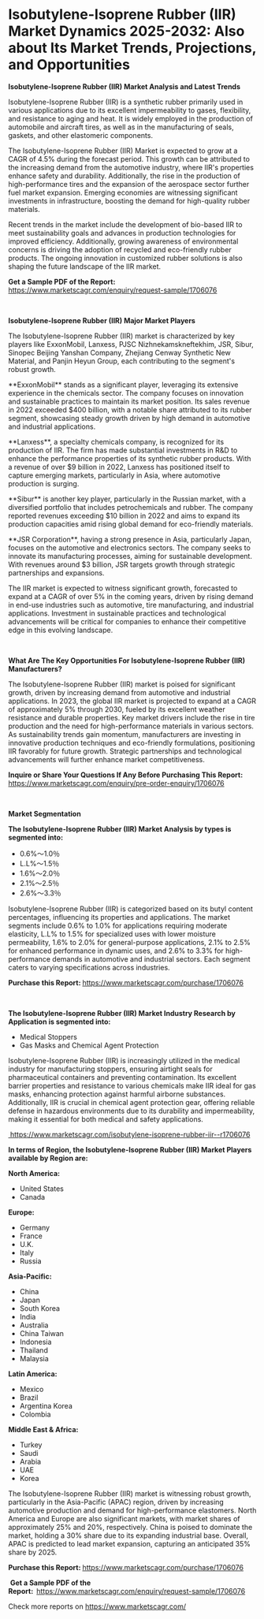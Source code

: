 <p><h1>Isobutylene-Isoprene Rubber (IIR) Market Dynamics 2025-2032: Also about Its Market Trends, Projections, and Opportunities</h1></p><p><strong>Isobutylene-Isoprene Rubber (IIR) Market Analysis and Latest Trends</strong></p>
<p><p>Isobutylene-Isoprene Rubber (IIR) is a synthetic rubber primarily used in various applications due to its excellent impermeability to gases, flexibility, and resistance to aging and heat. It is widely employed in the production of automobile and aircraft tires, as well as in the manufacturing of seals, gaskets, and other elastomeric components.</p><p>The Isobutylene-Isoprene Rubber (IIR) Market is expected to grow at a CAGR of 4.5% during the forecast period. This growth can be attributed to the increasing demand from the automotive industry, where IIR's properties enhance safety and durability. Additionally, the rise in the production of high-performance tires and the expansion of the aerospace sector further fuel market expansion. Emerging economies are witnessing significant investments in infrastructure, boosting the demand for high-quality rubber materials.</p><p>Recent trends in the market include the development of bio-based IIR to meet sustainability goals and advances in production technologies for improved efficiency. Additionally, growing awareness of environmental concerns is driving the adoption of recycled and eco-friendly rubber products. The ongoing innovation in customized rubber solutions is also shaping the future landscape of the IIR market.</p></p>
<p><strong>Get a Sample PDF of the Report:&nbsp;</strong> <a href="https://www.marketscagr.com/enquiry/request-sample/1706076?utm_campaign=3215&utm_medium=2&utm_source=Github&utm_content=ia&utm_term=27032025&utm_id=isobutylene-isoprene-rubber-iir">https://www.marketscagr.com/enquiry/request-sample/1706076</a></p>
<p>&nbsp;</p>
<p><strong>Isobutylene-Isoprene Rubber (IIR) Major Market Players</strong></p>
<p><p>The Isobutylene-Isoprene Rubber (IIR) market is characterized by key players like ExxonMobil, Lanxess, PJSC Nizhnekamskneftekhim, JSR, Sibur, Sinopec Beijing Yanshan Company, Zhejiang Cenway Synthetic New Material, and Panjin Heyun Group, each contributing to the segment's robust growth.</p><p>**ExxonMobil** stands as a significant player, leveraging its extensive experience in the chemicals sector. The company focuses on innovation and sustainable practices to maintain its market position. Its sales revenue in 2022 exceeded $400 billion, with a notable share attributed to its rubber segment, showcasing steady growth driven by high demand in automotive and industrial applications.</p><p>**Lanxess**, a specialty chemicals company, is recognized for its production of IIR. The firm has made substantial investments in R&D to enhance the performance properties of its synthetic rubber products. With a revenue of over $9 billion in 2022, Lanxess has positioned itself to capture emerging markets, particularly in Asia, where automotive production is surging.</p><p>**Sibur** is another key player, particularly in the Russian market, with a diversified portfolio that includes petrochemicals and rubber. The company reported revenues exceeding $10 billion in 2022 and aims to expand its production capacities amid rising global demand for eco-friendly materials.</p><p>**JSR Corporation**, having a strong presence in Asia, particularly Japan, focuses on the automotive and electronics sectors. The company seeks to innovate its manufacturing processes, aiming for sustainable development. With revenues around $3 billion, JSR targets growth through strategic partnerships and expansions.</p><p>The IIR market is expected to witness significant growth, forecasted to expand at a CAGR of over 5% in the coming years, driven by rising demand in end-use industries such as automotive, tire manufacturing, and industrial applications. Investment in sustainable practices and technological advancements will be critical for companies to enhance their competitive edge in this evolving landscape.</p></p>
<p>&nbsp;</p>
<p><strong>What Are The Key Opportunities For Isobutylene-Isoprene Rubber (IIR) Manufacturers?</strong></p>
<p><p>The Isobutylene-Isoprene Rubber (IIR) market is poised for significant growth, driven by increasing demand from automotive and industrial applications. In 2023, the global IIR market is projected to expand at a CAGR of approximately 5% through 2030, fueled by its excellent weather resistance and durable properties. Key market drivers include the rise in tire production and the need for high-performance materials in various sectors. As sustainability trends gain momentum, manufacturers are investing in innovative production techniques and eco-friendly formulations, positioning IIR favorably for future growth. Strategic partnerships and technological advancements will further enhance market competitiveness.</p></p>
<p><strong>Inquire or Share Your Questions If Any Before Purchasing This Report:</strong> <a href="https://www.marketscagr.com/enquiry/pre-order-enquiry/1706076?utm_campaign=3215&utm_medium=2&utm_source=Github&utm_content=ia&utm_term=27032025&utm_id=isobutylene-isoprene-rubber-iir">https://www.marketscagr.com/enquiry/pre-order-enquiry/1706076</a></p>
<p>&nbsp;</p>
<p><strong>Market Segmentation</strong></p>
<p><strong>The Isobutylene-Isoprene Rubber (IIR) Market Analysis by types is segmented into:</strong></p>
<p><ul><li>0.6%～1.0％</li><li>L.L%～1.5％</li><li>1.6%～2.0％</li><li>2.1%～2.5％</li><li>2.6%～3.3％</li></ul></p>
<p><p>Isobutylene-Isoprene Rubber (IIR) is categorized based on its butyl content percentages, influencing its properties and applications. The market segments include 0.6% to 1.0% for applications requiring moderate elasticity, L.L% to 1.5% for specialized uses with lower moisture permeability, 1.6% to 2.0% for general-purpose applications, 2.1% to 2.5% for enhanced performance in dynamic uses, and 2.6% to 3.3% for high-performance demands in automotive and industrial sectors. Each segment caters to varying specifications across industries.</p></p>
<p><strong>Purchase this Report:&nbsp;</strong><a href="https://www.marketscagr.com/purchase/1706076?utm_campaign=3215&utm_medium=2&utm_source=Github&utm_content=ia&utm_term=27032025&utm_id=isobutylene-isoprene-rubber-iir">https://www.marketscagr.com/purchase/1706076</a></p>
<p>&nbsp;</p>
<p><strong>The Isobutylene-Isoprene Rubber (IIR) Market Industry Research by Application is segmented into:</strong></p>
<p><ul><li>Medical Stoppers</li><li>Gas Masks and Chemical Agent Protection</li></ul></p>
<p><p>Isobutylene-Isoprene Rubber (IIR) is increasingly utilized in the medical industry for manufacturing stoppers, ensuring airtight seals for pharmaceutical containers and preventing contamination. Its excellent barrier properties and resistance to various chemicals make IIR ideal for gas masks, enhancing protection against harmful airborne substances. Additionally, IIR is crucial in chemical agent protection gear, offering reliable defense in hazardous environments due to its durability and impermeability, making it essential for both medical and safety applications.</p></p>
<p><a href="https://www.marketscagr.com/isobutylene-isoprene-rubber-iir--r1706076?utm_campaign=3215&utm_medium=2&utm_source=Github&utm_content=ia&utm_term=27032025&utm_id=isobutylene-isoprene-rubber-iir">&nbsp;https://www.marketscagr.com/isobutylene-isoprene-rubber-iir--r1706076</a></p>
<p><strong>In terms of Region, the Isobutylene-Isoprene Rubber (IIR) Market Players available by Region are:</strong></p>
<p>
    <p> <strong> North America: </strong>
        <ul>
            <li>United States</li>
            <li>Canada</li>
        </ul>
        </p> 
    <p> <strong> Europe: </strong>
        <ul>
            <li>Germany</li>
            <li>France</li>
            <li>U.K.</li>
            <li>Italy</li>
            <li>Russia</li>
        </ul>
        </p> 
    <p> <strong> Asia-Pacific: </strong>
        <ul>
            <li>China</li>
            <li>Japan</li>
            <li>South Korea</li>
            <li>India</li>
            <li>Australia</li>
            <li>China Taiwan</li>
            <li>Indonesia</li>
            <li>Thailand</li>
            <li>Malaysia</li>
        </ul>
        </p> 
    <p> <strong> Latin America: </strong>
        <ul>
            <li>Mexico</li>
            <li>Brazil</li>
            <li>Argentina Korea</li>
            <li>Colombia</li>
        </ul>
        </p> 
    <p> <strong> Middle East & Africa: </strong>
        <ul>
            <li>Turkey</li>
            <li>Saudi</li>
            <li>Arabia</li>
            <li>UAE</li>
            <li>Korea</li>
        </ul>
    </p>
    </p>
<p><p>The Isobutylene-Isoprene Rubber (IIR) market is witnessing robust growth, particularly in the Asia-Pacific (APAC) region, driven by increasing automotive production and demand for high-performance elastomers. North America and Europe are also significant markets, with market shares of approximately 25% and 20%, respectively. China is poised to dominate the market, holding a 30% share due to its expanding industrial base. Overall, APAC is predicted to lead market expansion, capturing an anticipated 35% share by 2025.</p></p>
<p><strong>Purchase this Report: </strong><a href="https://www.marketscagr.com/purchase/1706076?utm_campaign=3215&utm_medium=2&utm_source=Github&utm_content=ia&utm_term=27032025&utm_id=isobutylene-isoprene-rubber-iir">https://www.marketscagr.com/purchase/1706076</a></p>
<p>&nbsp;<strong>Get a Sample PDF of the Report:&nbsp;&nbsp;</strong><a href="https://www.marketscagr.com/enquiry/request-sample/1706076?utm_campaign=3215&utm_medium=2&utm_source=Github&utm_content=ia&utm_term=27032025&utm_id=isobutylene-isoprene-rubber-iir">https://www.marketscagr.com/enquiry/request-sample/1706076</a></p>
<p><strong></strong></p>
<p>Check more reports on <a href="https://www.marketscagr.com/?utm_campaign=3215&utm_medium=2&utm_source=Github&utm_content=ia&utm_term=27032025&utm_id=isobutylene-isoprene-rubber-iir">https://www.marketscagr.com/</a></p>